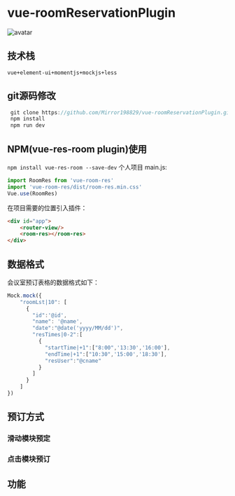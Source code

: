 # vue-roomReservationPlugin
![avatar](https://mirror198829.github.io/static/github/resRoom.png)
## 技术栈
` vue+element-ui+momentjs+mockjs+less `
## git源码修改
``` javascript
 git clone https://github.com/Mirror198829/vue-roomReservationPlugin.git
 npm install 
 npm run dev
```
## NPM(vue-res-room plugin)使用
`npm install vue-res-room --save-dev`
个人项目 main.js:
``` javascript
import RoomRes from 'vue-room-res'
import 'vue-room-res/dist/room-res.min.css'
Vue.use(RoomRes)
```
在项目需要的位置引入插件：
``` html
<div id="app">
    <router-view/>
    <room-res></room-res>
</div>
```
## 数据格式
会议室预订表格的数据格式如下：
``` javascript
Mock.mock({
    "roomLst|10": [
      {
        "id":'@id',
        "name": '@name',
        "date":"@date('yyyy/MM/dd')",
        "resTimes|0-2":[
          {
            "startTime|+1":["8:00",'13:30','16:00'],
            "endTime|+1":["10:30",'15:00','18:30'],
            "resUser":"@cname"
          }
        ]
      }
    ]
})
```
## 预订方式
### 滑动模块预定
### 点击模块预订

## 功能
